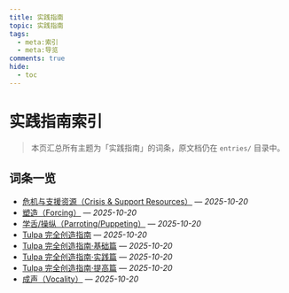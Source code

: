 ```yaml
---
title: 实践指南
topic: 实践指南
tags:
  - meta:索引
  - meta:导览
comments: true
hide:
  - toc
---
```


# 实践指南索引

> 本页汇总所有主题为「实践指南」的词条，原文档仍在 `entries/` 目录中。

## 词条一览

- [危机与支援资源（Crisis & Support Resources）](Crisis-And-Support-Resources.md) — *2025-10-20*
- [塑造（Forcing）](Forcing.md) — *2025-10-20*
- [学舌/操纵（Parroting/Puppeting）](Parroting-Puppeting.md) — *2025-10-20*
- [Tulpa 完全创造指南](Tulpa-Guide-0.md) — *2025-10-20*
- [Tulpa 完全创造指南·基础篇](Tulpa-Guide-1.md) — *2025-10-20*
- [Tulpa 完全创造指南·实践篇](Tulpa-Guide-2.md) — *2025-10-20*
- [Tulpa 完全创造指南·提高篇](Tulpa-Guide-3.md) — *2025-10-20*
- [成声（Vocality）](Vocality.md) — *2025-10-20*
